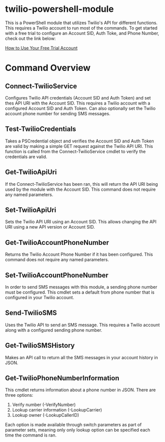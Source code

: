 # twilio-powershell-module
This is a PowerShell module that utilizes Twilio's API for different functions. This requires a Twilio account to run most of the commands. To get started with a free trial to configure an Account SID, Auth Toke, and Phone Number, check out the link below:

[How to Use Your Free Trial Account](https://www.twilio.com/docs/usage/tutorials/how-to-use-your-free-trial-account)

# Command Overview

## Connect-TwilioService
Configures Twilio API credentials (Account SID and Auth Token) and set thes API URI with the Account SID. This requires a Twilio account with a configured Account SID and Auth Token. Can also optionally set the Twilio account phone number for sending SMS messages.

## Test-TwilioCredentials
Takes a PSCredential object and verifies the Account SID and Auth Token are valid by making a simple GET request against the Twilio API URI. This function is called from the Connect-TwilioService cmdlet to verify the credentials are valid.

## Get-TwilioApiUri
If the Connect-TwilioService has been ran, this will return the API URI being used by the module with the Account SID. This command does not require any named parameters.

## Set-TwilioApiUri
Sets the Twilio API URI using an Account SID. This allows changing the API URI using a new API version or Account SID.

## Get-TwilioAccountPhoneNumber
Returns the Twilio Account Phone Number if it has been configured. This command does not require any named parameters.

## Set-TwilioAccountPhoneNumber
In order to send SMS messages with this module, a sending phone number must be configured. This cmdlet sets a default from phone number that is configured in your Twilio account.

## Send-TwilioSMS
Uses the Twilio API to send an SMS message. This requires a Twilio account along with a configured sending phone number.

## Get-TwilioSMSHistory
Makes an API call to return all the SMS messages in your account history in JSON.

## Get-TwilioPhoneNumberInformation
This cmdlet returns information about a phone number in JSON. There are three options:
    
1. Verify number (-VerifyNumber)
2. Lookup carrier information (-LookupCarrier)
3. Lookup owner (-LookupCallerID)

Each option is made available through switch parameters as part of parameter sets, meaning only only lookup option can be specified each time the command is ran.
